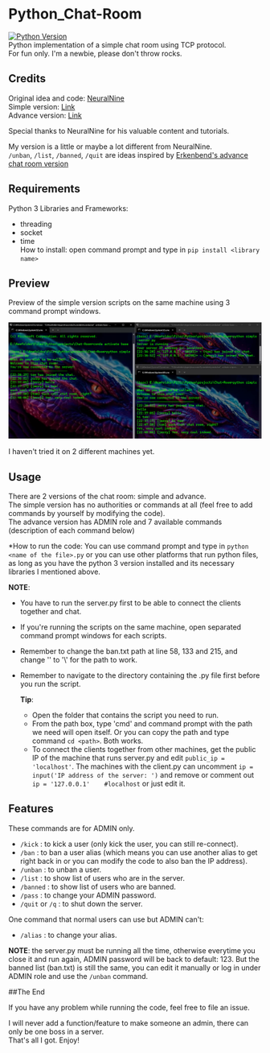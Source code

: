 # Python_Chat-Room

[![Python Version](https://img.shields.io/badge/python-3.8-blue.svg)](https://www.python.org/downloads/release/python-380/) <br>
Python implementation of a simple chat room using TCP protocol. <br>
For fun only. I'm a newbie, please don't throw rocks. <br>

## Credits

Original idea and code: [NeuralNine](https://www.youtube.com/@NeuralNine) <br>
Simple version: [Link](https://youtu.be/3UOyky9sEQY?si=ZfhIld_oTzGdTsgC) <br>
Advance version: [Link](https://youtu.be/F_JDA96AdEI?si=naX_kLDcCWYCMohQ) <br>

Special thanks to NeuralNine for his valuable content and tutorials. <br>

My version is a little or maybe a lot different from NeuralNine. <br>
`/unban`, `/list`, `/banned`, `/quit` are ideas inspired by [Erkenbend's advance chat room version](https://github.com/Erkenbend/tcp-chat-room) <br>

## Requirements

Python 3
Libraries and Frameworks: 
- threading
- socket
- time <br>
How to install: open command prompt and type in `pip install <library name>` <br>

## Preview

Preview of the simple version scripts on the same machine using 3 command prompt windows. <br>

![Alt Text](example.png)

I haven't tried it on 2 different machines yet. <br>

## Usage

There are 2 versions of the chat room: simple and advance. <br>
The simple version has no authorities or commands at all (feel free to add commands by yourself by modifying the code). <br> 
The advance version has ADMIN role and 7 available commands (description of each command below) <br>

*How to run the code: You can use command prompt and type in `python <name of the file>.py` or you can use other platforms that run python files, as long as you have the python 3 version installed and its necessary libraries I mentioned above. <br>

**NOTE**: 
- You have to run the server.py first to be able to connect the clients together and chat. <br>
- If you're running the scripts on the same machine, open separated command prompt windows for each scripts. <br>
- Remember to change the ban.txt path at line 58, 133 and 215, and change '\' to '\\' for the path to work. <br>
- Remember to navigate to the directory containing the .py file first before you run the script. <br>
  
  **Tip**:
  - Open the folder that contains the script you need to run. <br>
  - From the path box, type 'cmd' and command prompt with the path we need will open itself. Or you can copy the path and type command `cd <path>`. Both works. <br>
  - To connect the clients together from other machines, get the public IP of the machine that runs server.py and edit `public_ip = 'localhost'`. The machines with the client.py can uncomment `ip = input('IP address of the server: ')` and remove or comment out `ip = '127.0.0.1'    #localhost` or just edit it.

## Features

These commands are for ADMIN only.
- `/kick` : to kick a user (only kick the user, you can still re-connect).
- `/ban` : to ban a user alias (which means you can use another alias to get right back in or you can modify the code to also ban the IP address).
- `/unban` : to unban a user.
- `/list` : to show list of users who are in the server.
- `/banned` : to show list of users who are banned.
- `/pass` : to change your ADMIN password.
- `/quit` or `/q` : to shut down the server. 
  
One command that normal users can use but ADMIN can't:  
- `/alias` : to change your alias.

**NOTE**: the server.py must be running all the time, otherwise everytime you close it and run again, ADMIN password will be back to default: 123. But the banned list (ban.txt) is still the same, you can edit it manually or log in under ADMIN role and use the `/unban` command.

##The End

If you have any problem while running the code, feel free to file an issue. <br>

I will never add a function/feature to make someone an admin, there can only be one boss in a server. <br>
That's all I got. Enjoy!




